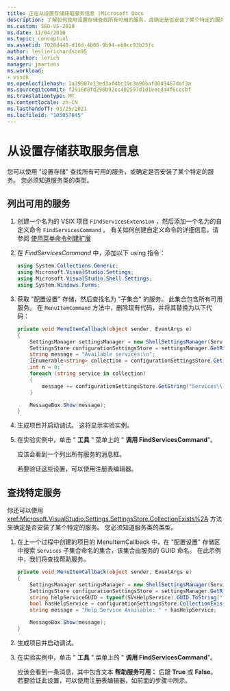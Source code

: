 ```yaml
---
title: 正在从设置存储获取服务信息 |Microsoft Docs
description: 了解如何使用设置存储查找所有可用的服务，或确定是否安装了某个特定的服务。
ms.custom: SEO-VS-2020
ms.date: 11/04/2016
ms.topic: conceptual
ms.assetid: 7028d440-d16d-4b08-9b94-eb8cc93b25fc
author: leslierichardson95
ms.author: lerich
manager: jmartens
ms.workload:
- vssdk
ms.openlocfilehash: 1a39987e13ed3af4bc19c3a80baf0049467daf3a
ms.sourcegitcommit: f2916d8fd296b92cc402597d1d1eecda4f6cccbf
ms.translationtype: MT
ms.contentlocale: zh-CN
ms.lasthandoff: 03/25/2021
ms.locfileid: "105057645"
---
```

# <a name="get-service-information-from-the-settings-store"></a>从设置存储获取服务信息
您可以使用 "设置存储" 查找所有可用的服务，或确定是否安装了某个特定的服务。 您必须知道服务类的类型。

## <a name="to-list-the-available-services"></a>列出可用的服务

1. 创建一个名为的 VSIX 项目 `FindServicesExtension` ，然后添加一个名为的自定义命令 `FindServicesCommand` 。 有关如何创建自定义命令的详细信息，请参阅 [使用菜单命令创建扩展](../extensibility/creating-an-extension-with-a-menu-command.md)

2. 在 *FindServicesCommand* 中，添加以下 using 指令：

    ```csharp
    using System.Collections.Generic;
    using Microsoft.VisualStudio.Settings;
    using Microsoft.VisualStudio.Shell.Settings;
    using System.Windows.Forms;
    ```

3. 获取 "配置设置" 存储，然后查找名为 "子集合" 的服务。 此集合包含所有可用服务。 在 `MenuItemCommand` 方法中，删除现有代码，并将其替换为以下代码：

    ```csharp
    private void MenuItemCallback(object sender, EventArgs e)
    {
        SettingsManager settingsManager = new ShellSettingsManager(ServiceProvider);
        SettingsStore configurationSettingsStore = settingsManager.GetReadOnlySettingsStore(SettingsScope.Configuration);
        string message = "Available services:\n";
        IEnumerable<string> collection = configurationSettingsStore.GetSubCollectionNames("Services");
        int n = 0;
        foreach (string service in collection)
        {
            message += configurationSettingsStore.GetString("Services\\" + service, "Name", "Unknown") + "\n";
        }

        MessageBox.Show(message);
    }
    ```

4. 生成项目并启动调试。 这将显示实验实例。

5. 在实验实例中，单击 " **工具** " 菜单上的 " **调用 FindServicesCommand**"。

     应该会看到一个列出所有服务的消息框。

     若要验证这些设置，可以使用注册表编辑器。

## <a name="find-a-specific-service"></a>查找特定服务
 你还可以使用 <xref:Microsoft.VisualStudio.Settings.SettingsStore.CollectionExists%2A> 方法来确定是否安装了某个特定的服务。 您必须知道服务类的类型。

1. 在上一个过程中创建的项目的 MenuItemCallback 中，在 "配置设置" 存储区中搜索 `Services` 子集合命名的集合，该集合由服务的 GUID 命名。 在此示例中，我们将查找帮助服务。

    ```csharp
    private void MenuItemCallback(object sender, EventArgs e)
    {
        SettingsManager settingsManager = new ShellSettingsManager(ServiceProvider);
        SettingsStore configurationSettingsStore = settingsManager.GetReadOnlySettingsStore(SettingsScope.Configuration);
        string helpServiceGUID = typeof(SVsHelpService).GUID.ToString("B").ToUpper();
        bool hasHelpService = configurationSettingsStore.CollectionExists("Services\\" + helpServiceGUID);
        string message = "Help Service Available: " + hasHelpService;

        MessageBox.Show(message);
    }
    ```

2. 生成项目并启动调试。

3. 在实验实例中，单击 " **工具** " 菜单上的 " **调用 FindServicesCommand**"。

     应该会看到一条消息，其中包含文本 **帮助服务可用：**  后跟 **True** 或 **False**。 若要验证此设置，可以使用注册表编辑器，如前面的步骤中所示。
